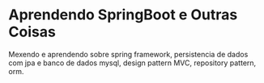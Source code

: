 # Aprendendo SpringBoot e Outras Coisas

Mexendo e aprendendo sobre spring framework, persistencia de dados com jpa e banco de dados mysql, design pattern MVC, repository pattern, orm.